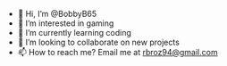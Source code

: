 - 👋 Hi, I’m @BobbyB65
- 👀 I’m interested in gaming 
- 🌱 I’m currently learning coding
- 💞️ I’m looking to collaborate on new projects 
- 📫 How to reach me? Email me at rbroz94@gmail.com

<!---
BobbyB65/BobbyB65 is a ✨ special ✨ repository because its `README.md` (this file) appears on your GitHub profile.
You can click the Preview link to take a look at your changes.
--->
